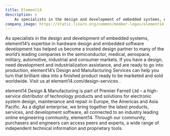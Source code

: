 ```yaml
---
title: Element14
description: >
    As specialists in the design and development of embedded systems, element14’s expertise in hardware design and embedded software development has helped us become a trusted design partner to many of the world’s leading companies.
company_image: https://static.linaro.org/common/member-logos/element14.jpg
---
```

As specialists in the design and development of embedded systems, element14’s expertise in hardware design and embedded software development has helped us become a trusted design partner to many of the world’s leading companies in the semiconductor, medical, aerospace, military, automotive, industrial and consumer markets.
If you have a design, need development and industrialization assistance, and are ready to go into production, element14’s Design and Manufacturing Services can help you turn that brilliant idea into a finished product ready to be marketed and sold worldwide. Visit us at element14.com/design-services .

element14 Design & Manufacturing is part of Premier Farnell Ltd – a high-service distributor of technology products and solutions for electronic system design, maintenance and repair in Europe, the Americas and Asia Pacific. As a digital enterprise, we bring together the latest products, services, and development software, all connected to an industry leading online engineering community, element14. Through our community, purchasers and engineers can access peers and experts, a wide range of independent technical information and proprietary tools.
